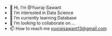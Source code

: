 - 👋 Hi, I’m @Yuvraj-Sawant
- 👀 I’m interested in Data Science
- 🌱 I’m currently learning Database
- 💞️ I’m looking to collaborate on ...
- 📫 How to reach me yuvrajsawant13@gmail.com

<!---
Yuvraj-Sawant/Yuvraj-Sawant is a ✨ special ✨ repository because its `README.md` (this file) appears on your GitHub profile.
You can click the Preview link to take a look at your changes.
--->
